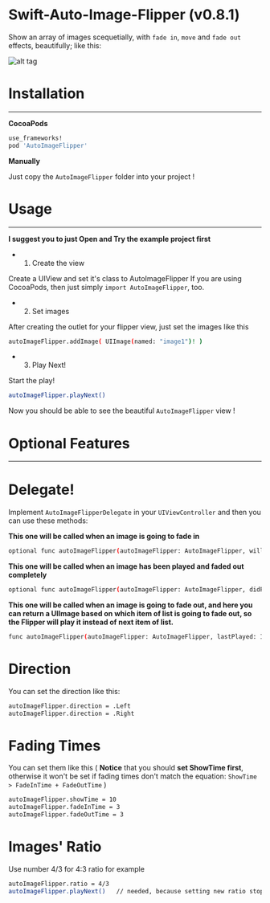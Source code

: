 # Swift-Auto-Image-Flipper (v0.8.1)

Show an array of images scequetially, with `fade in`, `move` and `fade out` effects, beautifully; like this:

![alt tag](https://raw.githubusercontent.com/sina-kh/Swift-Auto-Image-Flipper/master/Auto%20Image%20Flipper/Example/Demo.gif)

# Installation
---
**CocoaPods**
```sh
use_frameworks!
pod 'AutoImageFlipper'
```
**Manually**

Just copy the `AutoImageFlipper` folder into your project !

# Usage
---
**I suggest you to just Open and Try the example project first**

* 1. Create the view

Create a UIView and set it's class to AutoImageFlipper
If you are using CocoaPods, then just simply `import AutoImageFlipper`, too.

* 2. Set images

After creating the outlet for your flipper view, just set the images like this

```sh
autoImageFlipper.addImage( UIImage(named: "image1")! )
```

* 3. Play Next!

Start the play!

```sh
autoImageFlipper.playNext()
```

Now you should be able to see the beautiful `AutoImageFlipper` view !

# Optional Features
---
# Delegate!

Implement `AutoImageFlipperDelegate` in your `UIViewController` and then you can use these methods:

**This one will be called when an image is going to fade in**
```sh
optional func autoImageFlipper(autoImageFlipper: AutoImageFlipper, willPlayImage: UIImage, onImageView: UIImageView)
```

**This one will be called when an image has been played and faded out completely**
```sh
optional func autoImageFlipper(autoImageFlipper: AutoImageFlipper, didPlayImage: UIImage)
```

**This one will be called when an image is going to fade out, and here you can return a UIImage based on which item of list is going to fade out, so the Flipper will play it instead of next item of list.**
```sh
func autoImageFlipper(autoImageFlipper: AutoImageFlipper, lastPlayed: Int) -> UIImage?
```

# Direction

You can set the direction like this:

```sh
autoImageFlipper.direction = .Left
autoImageFlipper.direction = .Right
```

# Fading Times

You can set them like this ( **Notice** that you should **set ShowTime first**, otherwise it won't be set if fading times don't match the equation: `ShowTime > FadeInTime + FadeOutTime` )

```sh
autoImageFlipper.showTime = 10
autoImageFlipper.fadeInTime = 3
autoImageFlipper.fadeOutTime = 3
```

# Images' Ratio

Use number 4/3 for 4:3 ratio for example

```sh
autoImageFlipper.ratio = 4/3
autoImageFlipper.playNext()   // needed, because setting new ratio stops the play
```
